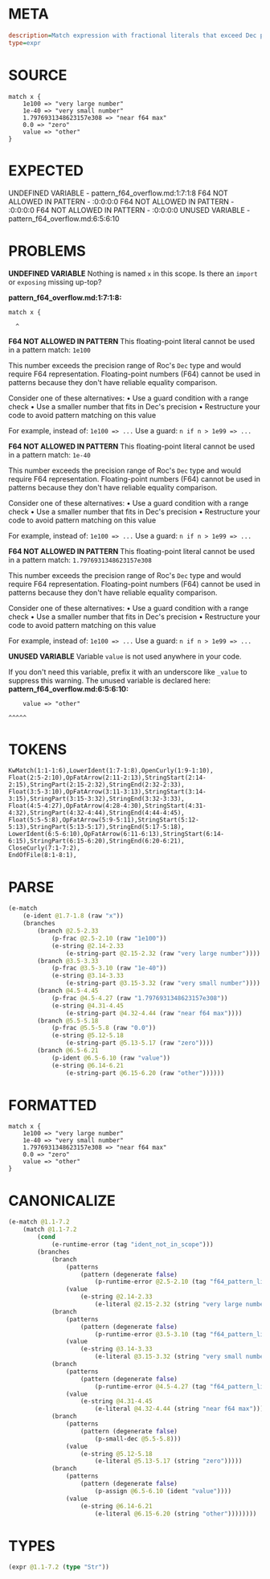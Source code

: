 # META
~~~ini
description=Match expression with fractional literals that exceed Dec precision
type=expr
~~~
# SOURCE
~~~roc
match x {
    1e100 => "very large number"
    1e-40 => "very small number"
    1.7976931348623157e308 => "near f64 max"
    0.0 => "zero"
    value => "other"
}
~~~
# EXPECTED
UNDEFINED VARIABLE - pattern_f64_overflow.md:1:7:1:8
F64 NOT ALLOWED IN PATTERN - :0:0:0:0
F64 NOT ALLOWED IN PATTERN - :0:0:0:0
F64 NOT ALLOWED IN PATTERN - :0:0:0:0
UNUSED VARIABLE - pattern_f64_overflow.md:6:5:6:10
# PROBLEMS
**UNDEFINED VARIABLE**
Nothing is named `x` in this scope.
Is there an `import` or `exposing` missing up-top?

**pattern_f64_overflow.md:1:7:1:8:**
```roc
match x {
```
      ^


**F64 NOT ALLOWED IN PATTERN**
This floating-point literal cannot be used in a pattern match: `1e100`

This number exceeds the precision range of Roc's `Dec` type and would require F64 representation. Floating-point numbers (F64) cannot be used in patterns because they don't have reliable equality comparison.

Consider one of these alternatives:
• Use a guard condition with a range check
• Use a smaller number that fits in Dec's precision
• Restructure your code to avoid pattern matching on this value

For example, instead of:
`1e100 => ...`
Use a guard:
`n if n > 1e99 => ...`

**F64 NOT ALLOWED IN PATTERN**
This floating-point literal cannot be used in a pattern match: `1e-40`

This number exceeds the precision range of Roc's `Dec` type and would require F64 representation. Floating-point numbers (F64) cannot be used in patterns because they don't have reliable equality comparison.

Consider one of these alternatives:
• Use a guard condition with a range check
• Use a smaller number that fits in Dec's precision
• Restructure your code to avoid pattern matching on this value

For example, instead of:
`1e100 => ...`
Use a guard:
`n if n > 1e99 => ...`

**F64 NOT ALLOWED IN PATTERN**
This floating-point literal cannot be used in a pattern match: `1.7976931348623157e308`

This number exceeds the precision range of Roc's `Dec` type and would require F64 representation. Floating-point numbers (F64) cannot be used in patterns because they don't have reliable equality comparison.

Consider one of these alternatives:
• Use a guard condition with a range check
• Use a smaller number that fits in Dec's precision
• Restructure your code to avoid pattern matching on this value

For example, instead of:
`1e100 => ...`
Use a guard:
`n if n > 1e99 => ...`

**UNUSED VARIABLE**
Variable `value` is not used anywhere in your code.

If you don't need this variable, prefix it with an underscore like `_value` to suppress this warning.
The unused variable is declared here:
**pattern_f64_overflow.md:6:5:6:10:**
```roc
    value => "other"
```
    ^^^^^


# TOKENS
~~~zig
KwMatch(1:1-1:6),LowerIdent(1:7-1:8),OpenCurly(1:9-1:10),
Float(2:5-2:10),OpFatArrow(2:11-2:13),StringStart(2:14-2:15),StringPart(2:15-2:32),StringEnd(2:32-2:33),
Float(3:5-3:10),OpFatArrow(3:11-3:13),StringStart(3:14-3:15),StringPart(3:15-3:32),StringEnd(3:32-3:33),
Float(4:5-4:27),OpFatArrow(4:28-4:30),StringStart(4:31-4:32),StringPart(4:32-4:44),StringEnd(4:44-4:45),
Float(5:5-5:8),OpFatArrow(5:9-5:11),StringStart(5:12-5:13),StringPart(5:13-5:17),StringEnd(5:17-5:18),
LowerIdent(6:5-6:10),OpFatArrow(6:11-6:13),StringStart(6:14-6:15),StringPart(6:15-6:20),StringEnd(6:20-6:21),
CloseCurly(7:1-7:2),
EndOfFile(8:1-8:1),
~~~
# PARSE
~~~clojure
(e-match
	(e-ident @1.7-1.8 (raw "x"))
	(branches
		(branch @2.5-2.33
			(p-frac @2.5-2.10 (raw "1e100"))
			(e-string @2.14-2.33
				(e-string-part @2.15-2.32 (raw "very large number"))))
		(branch @3.5-3.33
			(p-frac @3.5-3.10 (raw "1e-40"))
			(e-string @3.14-3.33
				(e-string-part @3.15-3.32 (raw "very small number"))))
		(branch @4.5-4.45
			(p-frac @4.5-4.27 (raw "1.7976931348623157e308"))
			(e-string @4.31-4.45
				(e-string-part @4.32-4.44 (raw "near f64 max"))))
		(branch @5.5-5.18
			(p-frac @5.5-5.8 (raw "0.0"))
			(e-string @5.12-5.18
				(e-string-part @5.13-5.17 (raw "zero"))))
		(branch @6.5-6.21
			(p-ident @6.5-6.10 (raw "value"))
			(e-string @6.14-6.21
				(e-string-part @6.15-6.20 (raw "other"))))))
~~~
# FORMATTED
~~~roc
match x {
	1e100 => "very large number"
	1e-40 => "very small number"
	1.7976931348623157e308 => "near f64 max"
	0.0 => "zero"
	value => "other"
}
~~~
# CANONICALIZE
~~~clojure
(e-match @1.1-7.2
	(match @1.1-7.2
		(cond
			(e-runtime-error (tag "ident_not_in_scope")))
		(branches
			(branch
				(patterns
					(pattern (degenerate false)
						(p-runtime-error @2.5-2.10 (tag "f64_pattern_literal"))))
				(value
					(e-string @2.14-2.33
						(e-literal @2.15-2.32 (string "very large number")))))
			(branch
				(patterns
					(pattern (degenerate false)
						(p-runtime-error @3.5-3.10 (tag "f64_pattern_literal"))))
				(value
					(e-string @3.14-3.33
						(e-literal @3.15-3.32 (string "very small number")))))
			(branch
				(patterns
					(pattern (degenerate false)
						(p-runtime-error @4.5-4.27 (tag "f64_pattern_literal"))))
				(value
					(e-string @4.31-4.45
						(e-literal @4.32-4.44 (string "near f64 max")))))
			(branch
				(patterns
					(pattern (degenerate false)
						(p-small-dec @5.5-5.8)))
				(value
					(e-string @5.12-5.18
						(e-literal @5.13-5.17 (string "zero")))))
			(branch
				(patterns
					(pattern (degenerate false)
						(p-assign @6.5-6.10 (ident "value"))))
				(value
					(e-string @6.14-6.21
						(e-literal @6.15-6.20 (string "other"))))))))
~~~
# TYPES
~~~clojure
(expr @1.1-7.2 (type "Str"))
~~~
